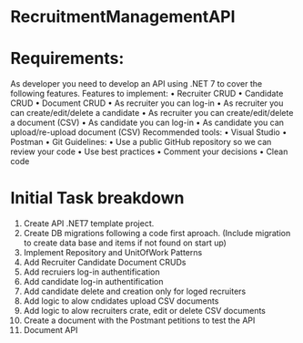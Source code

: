 # RecruitmentManagementAPI

# Requirements:
As developer you need to develop an API using .NET 7 to cover the following features.
Features to implement:
  • Recruiter CRUD
  • Candidate CRUD
  • Document CRUD
  • As recruiter you can log-in
  • As recruiter you can create/edit/delete a candidate
  • As recruiter you can create/edit/delete a document (CSV)
  • As candidate you can log-in
  • As candidate you can upload/re-upload document (CSV)
Recommended tools:
  • Visual Studio
  • Postman
  • Git
Guidelines:
  • Use a public GitHub repository so we can review your code
  • Use best practices
  • Comment your decisions
  • Clean code

# Initial Task breakdown
1. Create API .NET7 template project.
2. Create DB migrations following a code first aproach. (Include migration to create data base and items if not found on start up)
4. Implement Repository and UnitOfWork Patterns
3. Add Recruiter Candidate Document CRUDs
4. Add recruiers log-in authentification
5. Add candidate log-in authentification
6. Add candidate delete and creation only for loged recruiters
8. Add logic to alow cndidates upload CSV documents
8. Add logic to alow recruiters crate, edit or delete CSV documents
9. Create a document with the Postmant petitions to test the API
10. Document API
